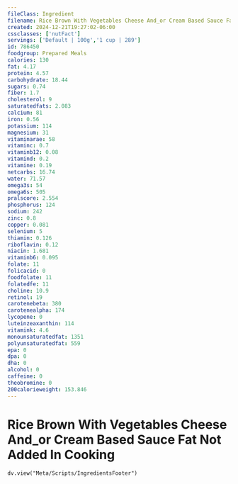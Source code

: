 ```yaml
---
fileClass: Ingredient
filename: Rice Brown With Vegetables Cheese And_or Cream Based Sauce Fat Not Added In Cooking
created: 2024-12-21T19:27:02-06:00
cssclasses: ['nutFact']
servings: ['Default | 100g','1 cup | 289']
id: 786450
foodgroup: Prepared Meals
calories: 130
fat: 4.17
protein: 4.57
carbohydrate: 18.44
sugars: 0.74
fiber: 1.7
cholesterol: 9
saturatedfats: 2.083
calcium: 81
iron: 0.56
potassium: 114
magnesium: 31
vitaminarae: 58
vitaminc: 0.7
vitaminb12: 0.08
vitamind: 0.2
vitamine: 0.19
netcarbs: 16.74
water: 71.57
omega3s: 54
omega6s: 505
pralscore: 2.554
phosphorus: 124
sodium: 242
zinc: 0.8
copper: 0.081
selenium: 5
thiamin: 0.126
riboflavin: 0.12
niacin: 1.681
vitaminb6: 0.095
folate: 11
folicacid: 0
foodfolate: 11
folatedfe: 11
choline: 10.9
retinol: 19
carotenebeta: 380
carotenealpha: 174
lycopene: 0
luteinzeaxanthin: 114
vitamink: 4.6
monounsaturatedfat: 1351
polyunsaturatedfat: 559
epa: 0
dpa: 0
dha: 0
alcohol: 0
caffeine: 0
theobromine: 0
200calorieweight: 153.846
---
```


# Rice Brown With Vegetables Cheese And_or Cream Based Sauce Fat Not Added In Cooking

```dataviewjs
dv.view("Meta/Scripts/IngredientsFooter")
```